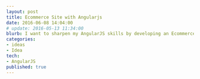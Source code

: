 ```yaml
---
layout: post
title: Ecommerce Site with Angularjs
date: 2016-06-08 14:04:00
# update: 2016-05-13 11:34:00
blurb: I want to sharpen my AngularJS skills by developing an Ecommerce site using AngularJS for the front end.
categories:
- ideas
- Idea
tech:
- AngularJS
published: true
---
```

